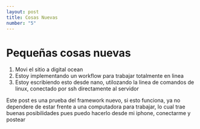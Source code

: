```yaml
---
layout: post
title: Cosas Nuevas
number: "5"
---
```


# Pequeñas cosas nuevas

1. Movi el sitio a digital ocean
2. Estoy implementando un workflow para trabajar totalmente en linea
3. Estoy escribiendo esto desde nano, utilozando la linea de comandos de linux, conectado por ssh directamente al servidor

Este post es una prueba del framework nuevo, si esto funciona, ya no dependere de estar frente a una computadora para trabajar, lo cual trae buenas posibilidades pues puedo hacerlo desde mi iphone, conectarme y postear
